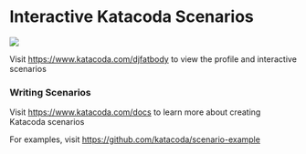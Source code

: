 # Interactive Katacoda Scenarios

[![](http://shields.katacoda.com/katacoda/djfatbody/count.svg)](https://www.katacoda.com/djfatbody "Get your profile on Katacoda.com")

Visit https://www.katacoda.com/djfatbody to view the profile and interactive scenarios

### Writing Scenarios
Visit https://www.katacoda.com/docs to learn more about creating Katacoda scenarios

For examples, visit https://github.com/katacoda/scenario-example
